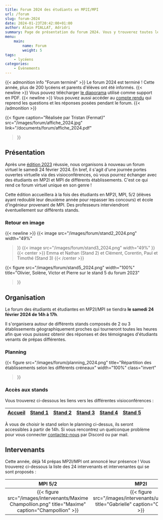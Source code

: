 ```yaml
---
title: Forum 2024 des étudiants en MP2I/MPI
url: /forum
slug: forum-2024
date: 2024-01-23T20:42:00+01:00
author: Alain PIALLAT, Adridri
summary: Page de présentation du forum 2024. Vous y trouverez toutes les informations concernant le forum de la filière MPI-MP2I, édition 2024.
menu:
    main:
        name: Forum
        weight: 5
tags:
    - lycéens
categories:
    - Évènements
---
```


{{< admonition info "Forum terminé" >}}
Le forum 2024 est terminé ! Cette année, plus de 200 lycéens et parents d'élèves ont été informés. {{< newline >}}
Vous pouvez télécharger [le diaporama](/documents/forum/diaporama_2024.pdf) utilisé comme support en PDF. {{< newline >}}
Vous pouvez aussi accéder au [compte rendu](https://docs.google.com/document/d/1sIXTFi1K0iQ9RcFgbOSIiSMHrXZmme1FRn_3LI3aCWw/edit?usp=sharing) qui reprend les questions et les réponses posées pendant le forum.
{{< /admonition >}}

{{< figure
    caption="Réalisée par Tristan (Fermat)"
    src="/images/forum/affiche_2024.jpg"
    link="/documents/forum/affiche_2024.pdf"
>}}

## Présentation

Après une [édition 2023](/posts/forum-2023/) réussie, nous organisons à nouveau un forum virtuel le samedi 24 février 2024.
En bref, il s'agit d'une journée portes ouvertes virtuelle via des visioconférences, où vous pourrez échanger avec des étudiants en MP2I et MPI de différents établissements. C'est ce qui rend ce forum virtuel unique en son genre !

Cette édition accueillera à la fois des étudiants en MP2I, MPI, 5/2 (élèves ayant redoublé leur deuxième année pour repasser les concours) et école d'ingénieur provenant de MPI. Des professeurs interviendront éventuellement sur différents stands.

### Retour en image

{{< newline >}}
{{< image
    src="/images/forum/stand2_2024.png"
    width="49%"
>}}
{{< image
    src="/images/forum/stand3_2024.png"
    width="49%"
>}}
{{< center >}}
Emma et Nathan (Stand 2) et Clément, Corentin, Paul et Timothé (Stand 3)
{{< /center >}}

{{< figure
    src="/images/forum/stand5_2024.png"
    width="100%"
    title="Olivier, Solène, Victor et Pierre sur le stand 5 du forum 2023"
>}}

## Organisation

Le forum des étudiants et étudiantes en MP2I/MPI se tiendra **le samedi 24 février 2024 de 14h à 17h**.

Il s'organisera autour de différents stands composés de 2 ou 3 établissements géographiquement proches qui tourneront toutes les heures afin que vous puissiez obtenir des réponses et des témoignages d'étudiants venants de prépas différentes.

### Planning

{{< figure
    src="/images/forum/planning_2024.png"
    title="Répartition des établissements selon les différents créneaux"
    width="100%"
    class="invert"
>}}

### Accès aux stands

Vous trouverez ci-dessous les liens vers les différentes visioconférences :

| [Accueil][Accueil] | [Stand 1][Stand1] | [Stand 2][Stand2] | [Stand 3][Stand3] | [Stand 4][Stand4] | [Stand 5][Stand5] |
| ------------------ | ----------------- | ----------------- | ----------------- | ----------------- | ----------------- |

[Accueil]: <https://visio-agents.education.fr/meeting/signin/303212/creator/96179/hash/0d589c5c42406ba1d47945947cedf1a30ab2f5ef> "Accueil"

[Stand1]: <https://visio-agents.education.fr/meeting/signin/303213/creator/96179/hash/573bd8c0e355964a0d4471744bb40ef6ffae4596> "Stand 1"

[Stand2]: <https://visio-agents.education.fr/meeting/signin/303216/creator/96179/hash/30ccf6036a18ae6e651522b8447bb99c79712efc> "Stand 2"

[Stand3]: <https://visio-agents.education.fr/meeting/signin/303217/creator/96179/hash/f6046e66f473c7f7b841ca63821133ccf203bf90> "Stand 3"

[Stand4]: <https://visio-agents.education.fr/meeting/signin/303218/creator/96179/hash/f991ca9488204a02a6b5eea61734e5b4632f8503> "Stand 4"

[Stand5]: <https://visio-agents.education.fr/meeting/signin/303219/creator/96179/hash/d7b9d425e8a54507f126547052383e8bc8605088> "Stand 5"

À vous de choisir le stand selon le planning ci-dessus, ils seront accessibles à partir de 14h. Si vous rencontrez un quelconque problème pour vous connecter [contactez-nous](https://prepas-mp2i.fr/contact/) par Discord ou par mail.

## Intervenants

Cette année, déjà 14 prépas MP2I/MPI ont annoncé leur présence ! Vous trouverez ci-dessous la liste des 24 intervenants et intervenantes qui se sont proposés :

| MPI 5/2 | MP2I | MPI 5/2 | MPI 3/2 | PSI (ex MP2I) | MP2I | intégré (ULM) | MPI 3/2 | MPI 3/2 | MPI 5/2 | MPI 3/2 | MP2I | MPI 3/2 | MP2I | MPI 3/2 | MP2I | MP2I | intégré (Mines Paris) | MP2I | MPI 3/2 | MP2I | MPI 3/2 | MPI 3/2 | MP2I |
|:----:|:----:|:----:|:----:|:----:|:----:|:----:|:----:|:----:|:----:|:----:|:----:|:----:|:----:|:----:|:----:|:----:|:----:|:----:|:----:|:----:|:----:|:----:|:----:|
| {{< figure src="/images/intervenants/Maxime Champollion.png" title="Maxime" caption="Champollion" >}} | {{< figure src="/images/intervenants/unknown.png" title="Gabrielle" caption="Clémenceau" >}} | {{< figure src="/images/intervenants/Timothé Colbert.png" title="Timothé" caption="Colbert" >}} | {{< figure src="/images/intervenants/Joachim Descartes.png" title="Joachim" caption="Descartes" >}} | {{< figure src="/images/intervenants/unknown.png" title="Leonard" caption="Descartes" >}} | {{< figure src="/images/intervenants/Pauline Descartes.png" title="Pauline" caption="Descartes" >}} | {{< figure src="/images/intervenants/Clément Faidherbe.png" title="Clément" caption="Faidherbe" >}} | {{< figure src="/images/intervenants/Tristan Fermat.png" title="Tristan" caption="Fermat" >}} | {{< figure src="/images/intervenants/Antonin Fermat.png" title="Antonin" caption="Fermat" >}} | {{< figure src="/images/intervenants/Alain Gay Lussac.png" title="Alain" caption="Gay-Lussac" >}} | {{< figure src="/images/intervenants/Emma Gay Lussac.png" title="Emma" caption="Gay-Lussac" >}} | {{< figure src="/images/intervenants/Pierre Kleber.png" title="Pierre" caption="Kléber" >}} | {{< figure src="/images/intervenants/unknown.png" title="Solène" caption="Le Parc" >}} | {{< figure src="/images/intervenants/Olivier Lycée du Parc.png" title="Olivier" caption="Le Parc" >}} | {{< figure src="/images/intervenants/unknown.png" title="Paul" caption="Les Lazaristes" >}} | {{< figure src="/images/intervenants/unknown.png" title="Killian" caption="Lesage" >}} | {{< figure src="/images/intervenants/Idrisse Louis le Grand.png" title="Idrisse" caption="Louis le Grand" >}} | {{< figure src="/images/intervenants/Nathan Saint Louis.png" title="Nathan" caption="Saint-Louis" >}} | {{< figure src="/images/intervenants/Antoine Descartes.png" title="Antoine" caption="Descartes" >}} | {{< figure src="/images/intervenants/Jeremy CIV.gif" title="Jeremy" caption="CIV" >}} | {{< figure src="/images/intervenants/unknown.png" title="Paul" caption="Faidherbe" >}} | {{< figure src="/images/intervenants/unknown.png" title="Victor" caption="Lesage" >}} | {{< figure src="/images/intervenants/unknown.png" title="Romain" caption="CIV" >}} | {{< figure src="/images/intervenants/unknown.png" title="Félix" caption="Clémenceau" >}} |
